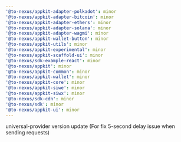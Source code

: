 ```yaml
---
'@to-nexus/appkit-adapter-polkadot': minor
'@to-nexus/appkit-adapter-bitcoin': minor
'@to-nexus/appkit-adapter-ethers': minor
'@to-nexus/appkit-adapter-solana': minor
'@to-nexus/appkit-adapter-wagmi': minor
'@to-nexus/appkit-wallet-button': minor
'@to-nexus/appkit-utils': minor
'@to-nexus/appkit-experimental': minor
'@to-nexus/appkit-scaffold-ui': minor
'@to-nexus/sdk-example-react': minor
'@to-nexus/appkit': minor
'@to-nexus/appkit-common': minor
'@to-nexus/appkit-wallet': minor
'@to-nexus/appkit-core': minor
'@to-nexus/appkit-siwe': minor
'@to-nexus/appkit-siwx': minor
'@to-nexus/sdk-cdn': minor
'@to-nexus/sdk': minor
'@to-nexus/appkit-ui': minor
---
```


universal-provider version update (For fix 5-second delay issue when sending requests)
